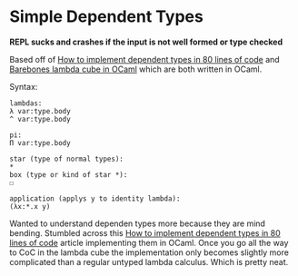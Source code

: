 # Simple Dependent Types

**REPL sucks and crashes if the input is not well formed or type checked**

Based off of [How to implement dependent types in 80 lines of code](https://gist.github.com/Hirrolot/27e6b02a051df333811a23b97c375196) and [Barebones lambda cube in OCaml](https://gist.github.com/Hirrolot/89c60f821270059a09c14b940b454fd6) which are both written in OCaml.


Syntax:
```
lambdas:
λ var:type.body
^ var:type.body

pi:
Π var:type.body

star (type of normal types):
*
box (type or kind of star *):
☐

application (applys y to identity lambda):
(λx:*.x y)
```

Wanted to understand dependen types more because they are mind bending. Stumbled across this [How to implement dependent types in 80 lines of code](https://gist.github.com/Hirrolot/27e6b02a051df333811a23b97c375196) article implementing them in OCaml. Once you go all the way to CoC in the lambda cube the implementation only becomes slightly more complicated than a regular untyped lambda calculus. Which is pretty neat.